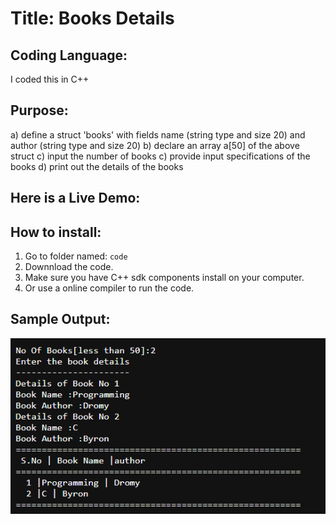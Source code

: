 # Title: Books Details

## Coding Language: 
I coded this in C++

## Purpose: 
a) define a struct 'books' with fields name (string type and size 20) and author (string type and size 20)
b) declare an array a[50] of the above struct
c) input the number of books 
c) provide input specifications of the books 
d) print out the details of the books

## Here is a Live Demo:

## How to install:
1. Go to folder named: `code`
2. Downnload the code.
3. Make sure you have C++ sdk components install on your computer.
4. Or use a online compiler to run the code.

## Sample Output:
<img src="pic1.png" width="520">
